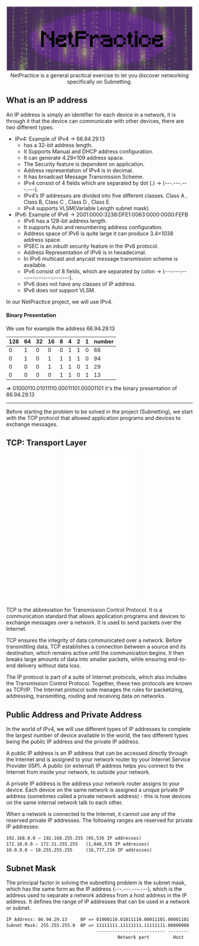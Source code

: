<div align="center">
<img width=1000 hiegth=400 src="doc/Group%205.png">
</div>

<div align="center">
NetPractice is a general practical exercise to let you discover networking specifically on Subnetting.
</div>

## What is  an IP address
An IP address is simply an identifier for each device in a network, it is through it that the device can communicate with other devices, there are two different types.
- IPv4: Example of IPv4 -> 66.94.29.13
  - has a 32-bit address length.
  - It Supports Manual and DHCP address configuration.
  - It can generate 4.29×109 address space.
  - The Security feature is dependent on application.
  - Address representation of IPv4 is in decimal.
  - It has broadcast Message Transmission Scheme.
  - IPv4 consist of 4 fields which are separated by dot (.) -> (---.---.---.---).
  - IPv4’s  IP addresses are divided into five different classes. Class A , Class B, Class C , Class D , Class E.
  - IPv4 supports VLSM(Variable Length subnet mask).
- IPv6: Example of IPv6 -> 2001:0000:3238:DFE1:0063:0000:0000:FEFB
  - IPv6 has a 128-bit address length.
  - It supports Auto and renumbering address configuration.
  - Address space of IPv6 is quite large it can produce 3.4×1038 address space.
  - IPSEC is an inbuilt security feature in the IPv6 protocol.
  - Address Representation of IPv6 is in hexadecimal.
  - In IPv6 multicast and anycast message transmission scheme is available.
  - IPv6 consist of 8 fields, which are separated by colon -> (---:---:---:---:---:---:---:---).
  - IPv6 does not have any classes of IP address.
  - IPv6 does not support VLSM.

In our NetPractice project, we will use IPv4.
#### Binary Presentation
We use for example the address 66.94.29.13

| 128 | 64 | 32 | 16 | 8 | 4 | 2 | 1 | number |
| - | - | - | - | - | - | - | - | - |
| 0 | 1 | 0 | 0 | 0 | 1 | 1 | 0 | 66 |
| 0 | 1 | 0 | 1 | 1 | 1 | 1 | 0 | 94 |
| 0 | 0 | 0 | 1 | 1 | 1 | 0 | 1 | 29 |
| 0 | 0 | 0 | 0 | 1 | 1 | 0 | 1 | 13 |

=> 01000110.01011110.00011101.00001101 it's the binary presentation of 66.94.29.13


<hr/>
Before starting the problem to be solved in the project (Subnetting), we start with the TCP protocol that allowed application programs and devices to exchange messages.

## TCP: Transport Layer

<div align="center">
<img width=200 hiegth=200 src="doc/tcp.png">
</div>

TCP is the abbreviation for Transmission Control Protocol. It is a communication standard that allows application programs and devices to exchange messages over a network. It is used to send packets over the Internet.

TCP ensures the integrity of data communicated over a network. Before transmitting data, TCP establishes a connection between a source and its destination, which remains active until the communication begins. It then breaks large amounts of data into smaller packets, while ensuring end-to-end delivery without data loss.

The IP protocol is part of a suite of Internet protocols, which also includes the Transmission Control Protocol. Together, these two protocols are known as TCP/IP. The Internet protocol suite manages the rules for packetizing, addressing, transmitting, routing and receiving data on networks.

## Public Address and Private Address

In the world of IPv4, we will use different types of IP addresses to complete the largest number of device available in the world, the two different types being the public IP address and the private IP address.

A public IP address is an IP address that can be accessed directly through the Internet and is assigned to your network router by your Internet Service Provider (ISP). A public (or external) IP address helps you connect to the Internet from inside your network, to outside your network.

A private IP address is the address your network router assigns to your device. Each device on the same network is assigned a unique private IP address (sometimes called a private network address) - this is how devices on the same internal network talk to each other.

When a network is connected to the Internet, it cannot use any of the reserved private IP addresses. The following ranges are reserved for private IP addresses:

```
192.168.0.0 – 192.168.255.255 (65,536 IP addresses)
172.16.0.0 – 172.31.255.255   (1,048,576 IP addresses)
10.0.0.0 – 10.255.255.255     (16,777,216 IP addresses)
```

## Subnet Mask

The principal factor in solving the subnetting problem is the subnet mask, which has the same form as the IP address (---.---.---.---), which is the address used to separate a network address from a host address in the IP address. It defines the range of IP addresses that can be used in a network or subnet.

```
IP Address: 66.94.29.13     BP => 01000110.01011110.00011101.00001101
Subnet Mask: 255.255.255.0  BP => 11111111.11111111.11111111.00000000
                                  -------------------------- --------
                                          Network part         Host
```


